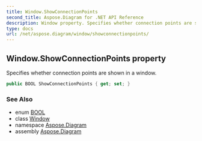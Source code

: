 ```yaml
---
title: Window.ShowConnectionPoints
second_title: Aspose.Diagram for .NET API Reference
description: Window property. Specifies whether connection points are shown in a window
type: docs
url: /net/aspose.diagram/window/showconnectionpoints/
---
```

## Window.ShowConnectionPoints property

Specifies whether connection points are shown in a window.

```csharp
public BOOL ShowConnectionPoints { get; set; }
```

### See Also

* enum [BOOL](../../bool/)
* class [Window](../)
* namespace [Aspose.Diagram](../../window/)
* assembly [Aspose.Diagram](../../../)


